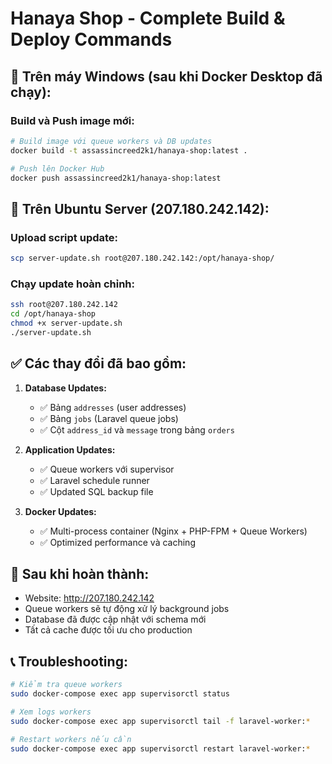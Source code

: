 # Hanaya Shop - Complete Build & Deploy Commands

## 🔨 Trên máy Windows (sau khi Docker Desktop đã chạy):

### Build và Push image mới:
```bash
# Build image với queue workers và DB updates
docker build -t assassincreed2k1/hanaya-shop:latest .

# Push lên Docker Hub
docker push assassincreed2k1/hanaya-shop:latest
```

## 🚀 Trên Ubuntu Server (207.180.242.142):

### Upload script update:
```bash
scp server-update.sh root@207.180.242.142:/opt/hanaya-shop/
```

### Chạy update hoàn chỉnh:
```bash
ssh root@207.180.242.142
cd /opt/hanaya-shop
chmod +x server-update.sh
./server-update.sh
```

## ✅ Các thay đổi đã bao gồm:

1. **Database Updates:**
   - ✅ Bảng `addresses` (user addresses)
   - ✅ Bảng `jobs` (Laravel queue jobs)  
   - ✅ Cột `address_id` và `message` trong bảng `orders`

2. **Application Updates:**
   - ✅ Queue workers với supervisor
   - ✅ Laravel schedule runner
   - ✅ Updated SQL backup file

3. **Docker Updates:**
   - ✅ Multi-process container (Nginx + PHP-FPM + Queue Workers)
   - ✅ Optimized performance và caching

## 🎯 Sau khi hoàn thành:
- Website: http://207.180.242.142
- Queue workers sẽ tự động xử lý background jobs
- Database đã được cập nhật với schema mới
- Tất cả cache được tối ưu cho production

## 📞 Troubleshooting:
```bash
# Kiểm tra queue workers
sudo docker-compose exec app supervisorctl status

# Xem logs workers
sudo docker-compose exec app supervisorctl tail -f laravel-worker:*

# Restart workers nếu cần
sudo docker-compose exec app supervisorctl restart laravel-worker:*
```
